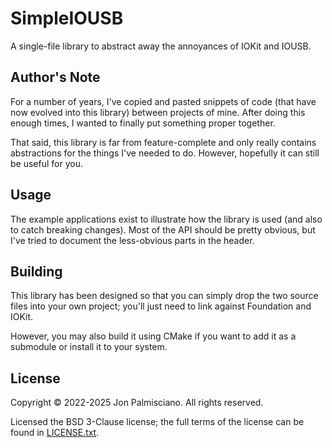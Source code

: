 # SimpleIOUSB

A single-file library to abstract away the annoyances of IOKit and IOUSB.

## Author's Note

For a number of years, I've copied and pasted snippets of code (that have now
evolved into this library) between projects of mine. After doing this enough
times, I wanted to finally put something proper together.

That said, this library is far from feature-complete and only really contains
abstractions for the things I've needed to do. However, hopefully it can still
be useful for you.

## Usage

The example applications exist to illustrate how the library is used (and also
to catch breaking changes). Most of the API should be pretty obvious, but I've
tried to document the less-obvious parts in the header.

## Building

This library has been designed so that you can simply drop the two source files
into your own project; you'll just need to link against Foundation and IOKit.

However, you may also build it using CMake if you want to add it as a submodule
or install it to your system.

## License

Copyright © 2022-2025 Jon Palmisciano. All rights reserved.

Licensed the BSD 3-Clause license; the full terms of the license can be found
in [LICENSE.txt](LICENSE.txt).
